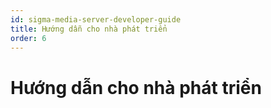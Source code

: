 ```yaml
---
id: sigma-media-server-developer-guide
title: Hướng dẫn cho nhà phát triển
order: 6
---
```


# Hướng dẫn cho nhà phát triển
